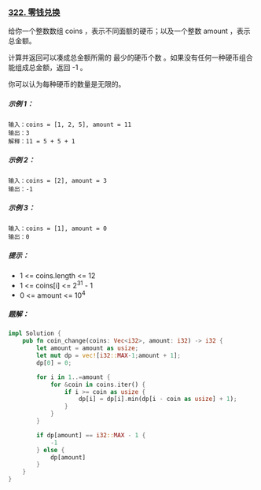 ### [322. 零钱兑换](https://leetcode.cn/problems/coin-change/)
给你一个整数数组 coins ，表示不同面额的硬币；以及一个整数 amount ，表示总金额。

计算并返回可以凑成总金额所需的 最少的硬币个数 。如果没有任何一种硬币组合能组成总金额，返回 -1 。

你可以认为每种硬币的数量是无限的。



##### 示例 1：
```
输入：coins = [1, 2, 5], amount = 11
输出：3
解释：11 = 5 + 5 + 1
```

##### 示例 2：
```
输入：coins = [2], amount = 3
输出：-1
```

##### 示例 3：
```
输入：coins = [1], amount = 0
输出：0
```

##### 提示：
- 1 <= coins.length <= 12
- 1 <= coins[i] <= 2<sup>31</sup> - 1
- 0 <= amount <= 10<sup>4</sup>

##### 题解：
```rust
impl Solution {
    pub fn coin_change(coins: Vec<i32>, amount: i32) -> i32 {
        let amount = amount as usize;
        let mut dp = vec![i32::MAX-1;amount + 1];
        dp[0] = 0;

        for i in 1..=amount {
            for &coin in coins.iter() {
                if i >= coin as usize {
                    dp[i] = dp[i].min(dp[i - coin as usize] + 1);
                }
            }
        }

        if dp[amount] == i32::MAX - 1 {
            -1
        } else {
            dp[amount]
        }
    }
}
```
